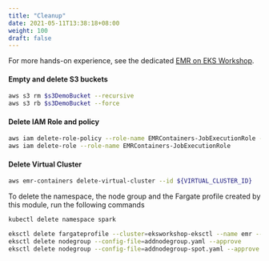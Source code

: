 ```yaml
---
title: "Cleanup"
date: 2021-05-11T13:38:18+08:00
weight: 100
draft: false
---
```


For more hands-on experience, see the dedicated [EMR on EKS Workshop](https://emr-on-eks.workshop.aws/).
#### Empty and delete S3 buckets

```sh
aws s3 rm $s3DemoBucket --recursive
aws s3 rb $s3DemoBucket --force

```

#### Delete IAM Role and policy

```sh
aws iam delete-role-policy --role-name EMRContainers-JobExecutionRole --policy-name EMR-Containers-Job-Execution
aws iam delete-role --role-name EMRContainers-JobExecutionRole

```


#### Delete Virtual Cluster

```sh
aws emr-containers delete-virtual-cluster --id ${VIRTUAL_CLUSTER_ID}

```

To delete the namespace, the node group and the Fargate profile created by this module, run the following commands

```sh
kubectl delete namespace spark

eksctl delete fargateprofile --cluster=eksworkshop-eksctl --name emr --wait
eksctl delete nodegroup --config-file=addnodegroup.yaml --approve
eksctl delete nodegroup --config-file=addnodegroup-spot.yaml --approve

```